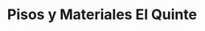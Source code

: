 ---
title: "Pisos y Materiales El Quinte"
url: /jilotepec/pisos-y-materiales-el-quinte/
shop: hágalo usted mismo
---